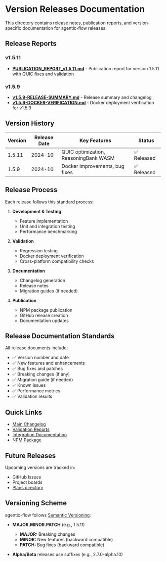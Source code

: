 # Version Releases Documentation

This directory contains release notes, publication reports, and version-specific documentation for agentic-flow releases.

## Release Reports

### v1.5.11

- **[PUBLICATION_REPORT_v1.5.11.md](./PUBLICATION_REPORT_v1.5.11.md)** - Publication report for version 1.5.11 with QUIC fixes and validation

### v1.5.9

- **[v1.5.9-RELEASE-SUMMARY.md](./v1.5.9-RELEASE-SUMMARY.md)** - Release summary and changelog
- **[v1.5.9-DOCKER-VERIFICATION.md](./v1.5.9-DOCKER-VERIFICATION.md)** - Docker deployment verification for v1.5.9

## Version History

| Version | Release Date | Key Features | Status |
|---------|--------------|--------------|--------|
| 1.5.11 | 2024-10 | QUIC optimization, ReasoningBank WASM | ✅ Released |
| 1.5.9 | 2024-10 | Docker improvements, bug fixes | ✅ Released |

## Release Process

Each release follows this standard process:

1. **Development & Testing**
   - Feature implementation
   - Unit and integration testing
   - Performance benchmarking

2. **Validation**
   - Regression testing
   - Docker deployment verification
   - Cross-platform compatibility checks

3. **Documentation**
   - Changelog generation
   - Release notes
   - Migration guides (if needed)

4. **Publication**
   - NPM package publication
   - GitHub release creation
   - Documentation updates

## Release Documentation Standards

All release documents include:
- ✅ Version number and date
- ✅ New features and enhancements
- ✅ Bug fixes and patches
- ✅ Breaking changes (if any)
- ✅ Migration guide (if needed)
- ✅ Known issues
- ✅ Performance metrics
- ✅ Validation results

## Quick Links

- [Main Changelog](../../CHANGELOG.md)
- [Validation Reports](../validation-reports/)
- [Integration Documentation](../integration-docs/)
- [NPM Package](https://www.npmjs.com/package/agentic-flow)

## Future Releases

Upcoming versions are tracked in:
- GitHub Issues
- Project boards
- [Plans directory](../plans/)

## Versioning Scheme

agentic-flow follows [Semantic Versioning](https://semver.org/):

- **MAJOR.MINOR.PATCH** (e.g., 1.5.11)
  - **MAJOR:** Breaking changes
  - **MINOR:** New features (backward compatible)
  - **PATCH:** Bug fixes (backward compatible)

- **Alpha/Beta** releases use suffixes (e.g., 2.7.0-alpha.10)
